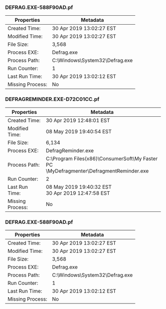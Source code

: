 ### DEFRAG.EXE-588F90AD.pf
| Properties | Metadata |
| - | - |
|Created Time:|     30 Apr 2019 13:02:27 EST|
|Modified Time:|    30 Apr 2019 13:02:27 EST|
|File Size:|        3,568|
|Process EXE:|      Defrag.exe|
|Process Path:|     C:\Windows\System32\Defrag.exe|
|Run Counter:|      1|
|Last Run Time:|    30 Apr 2019 13:02:12 EST|
|Missing Process:|  No |

### DEFRAGREMINDER.EXE-D72C01CC.pf
| Properties | Metadata |
| - | - |
|Created Time:|     30 Apr 2019 12:48:01 EST|
|Modified Time:|    08 May 2019 19:40:54 EST|
|File Size:|        6,134|
|Process EXE:|      DefragReminder.exe|
|Process Path:|     C:\Program Files(x86)\ConsumerSoft\My Faster PC<br />\MyDefragmenter\DefragmentReminder.exe|
|Run Counter:|      2|
|Last Run Time:|    08 May 2019 19:40:32 EST <br /> 30 Apr 2019 12:47:58 EST|
|Missing Process:|  No |

### DEFRAG.EXE-588F90AD.pf
| Properties | Metadata |
| - | - |
|Created Time:|     30 Apr 2019 13:02:27 EST|
|Modified Time:|    30 Apr 2019 13:02:27 EST|
|File Size:|        3,568|
|Process EXE:|      Defrag.exe|
|Process Path:|     C:\Windows\System32\Defrag.exe|
|Run Counter:|      1|
|Last Run Time:|    30 Apr 2019 13:02:12 EST|
|Missing Process:|  No |
